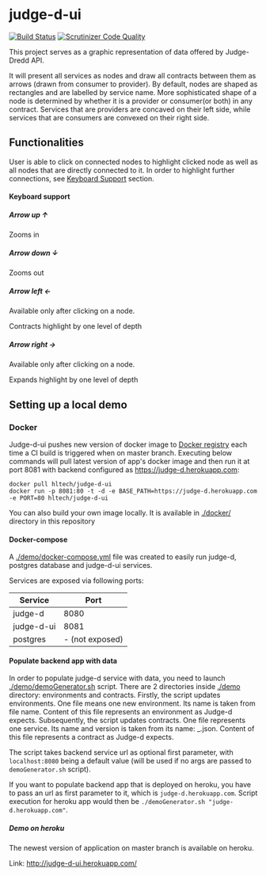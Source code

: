 # judge-d-ui

[![Build Status](https://travis-ci.org/HLTech/judge-d-ui.svg?branch=master)](https://travis-ci.org/HLTech/judge-d-ui.svg?branch=master)
[![Scrutinizer Code Quality](https://scrutinizer-ci.com/g/HLTech/judge-d-ui/badges/quality-score.png?b=master)](https://scrutinizer-ci.com/g/HLTech/judge-d-ui/?branch=master)

This project serves as a graphic representation of data offered by Judge-Dredd API.

It will present all services as nodes and draw all contracts between them as arrows
(drawn from consumer to provider). By default, nodes are shaped as rectangles and are labelled
by service name. More sophisticated shape of a node is determined by whether it is a provider or
consumer(or both) in any contract. Services that are providers are concaved on their left side,
while services that are consumers are convexed on their right side.

## Functionalities

User is able to click on connected nodes to highlight clicked node as well as all nodes that are
directly connected to it. In order to highlight further connections, see
[Keyboard Support](#keyboard-support) section.

#### Keyboard support

##### Arrow up ↑

Zooms in

##### Arrow down ↓

Zooms out

##### Arrow left ←

Available only after clicking on a node.

Contracts highlight by one level of depth

##### Arrow right →

Available only after clicking on a node.

Expands highlight by one level of depth

## Setting up a local demo

### Docker

Judge-d-ui pushes new version of docker image to
[Docker registry](https://hub.docker.com/r/hltech/judge-d-ui) each time
a CI build is triggered when on master branch. Executing below commands will
pull latest version of app's docker image and then run it at port 8081 with backend configured as
https://judge-d.herokuapp.com:

```
docker pull hltech/judge-d-ui
docker run -p 8081:80 -t -d -e BASE_PATH=https://judge-d.herokuapp.com -e PORT=80 hltech/judge-d-ui
```

You can also build your own image locally. It is available in [./docker/](docker/) directory in this repository

#### Docker-compose

A [./demo/docker-compose.yml](demo/docker-compose.yml) file was created to easily run judge-d, postgres database and judge-d-ui services.

Services are exposed via following ports:

| Service    | Port            |
| ---------- | --------------- |
| judge-d    | 8080            |
| judge-d-ui | 8081            |
| postgres   | - (not exposed) |

#### Populate backend app with data

In order to populate judge-d service with data, you need to launch [./demo/demoGenerator.sh](demo/demoGenerator.sh) script.
There are 2 directories inside [./demo](demo/) directory: environments and contracts.
Firstly, the script updates environments. One file means one new environment. Its name is taken from file name.
Content of this file represents an environment as Judge-d expects.
Subsequently, the script updates contracts. One file represents one service. Its name and version is taken from its name:
<name>\_<version>.json. Content of this file represents a contract as Judge-d expects.

The script takes backend service url as optional first parameter, with `localhost:8080` being a default value (will be used if no args are passed to `demoGenerator.sh` script).

If you want to populate backend app that is deployed on heroku, you have to pass an url as first parameter to it, which is `judge-d.herokuapp.com`.
Script execution for heroku app would then be `./demoGenerator.sh "judge-d.herokuapp.com"`.

##### Demo on heroku

The newest version of application on master branch is available on heroku.

Link: http://judge-d-ui.herokuapp.com/
